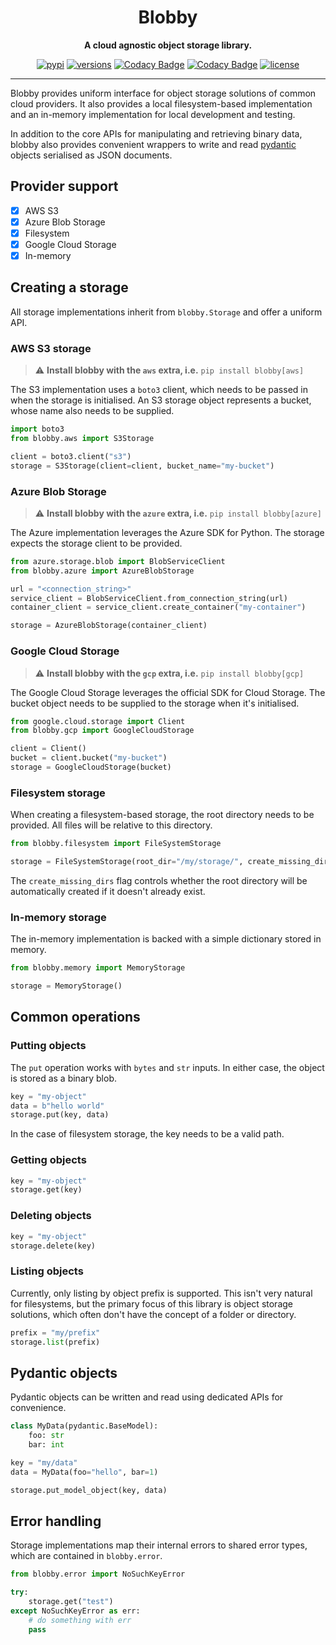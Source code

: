 <div align="center">

# Blobby

**A cloud agnostic object storage library.**

[![pypi](https://img.shields.io/pypi/v/blobby.svg)](https://pypi.org/project/blobby/)
[![versions](https://img.shields.io/pypi/pyversions/blobby.svg)](https://github.com/davidsteiner/blobby/)
[![Codacy Badge](https://app.codacy.com/project/badge/Grade/5c800180fb3b466fb8964d798aecdcc2)](https://app.codacy.com/gh/davidsteiner/blobby/dashboard?utm_source=gh&utm_medium=referral&utm_content=&utm_campaign=Badge_grade)
[![Codacy Badge](https://app.codacy.com/project/badge/Coverage/5c800180fb3b466fb8964d798aecdcc2)](https://app.codacy.com/gh/davidsteiner/blobby/dashboard?utm_source=gh&utm_medium=referral&utm_content=&utm_campaign=Badge_coverage)
[![license](https://img.shields.io/github/license/davidsteiner/blobby.svg)](https://github.com/davidsteiner/blobby/blob/main/LICENSE)

</div>

---

Blobby provides uniform interface for object storage solutions of common cloud providers.
It also provides a local filesystem-based implementation and an in-memory implementation
for local development and testing.

In addition to the core APIs for manipulating and retrieving
binary data, blobby also provides convenient wrappers to 
write and read
[pydantic](https://docs.pydantic.dev/latest/) objects
serialised as JSON documents.

## Provider support

- [x] AWS S3
- [x] Azure Blob Storage
- [x] Filesystem
- [x] Google Cloud Storage
- [x] In-memory

## Creating a storage

All storage implementations inherit from `blobby.Storage` and
offer a uniform API.

### AWS S3 storage

> :warning: **Install blobby with the `aws` extra, i.e.**
> `pip install blobby[aws]`

The S3 implementation uses a `boto3` client, which needs to be
passed in when the storage is initialised. An S3 storage object
represents a bucket, whose name also needs to be supplied.

```python
import boto3
from blobby.aws import S3Storage

client = boto3.client("s3")
storage = S3Storage(client=client, bucket_name="my-bucket")
```

### Azure Blob Storage

> :warning: **Install blobby with the `azure` extra, i.e.**
> `pip install blobby[azure]`

The Azure implementation leverages the Azure SDK for Python.
The storage expects the storage client to be provided.

```python
from azure.storage.blob import BlobServiceClient
from blobby.azure import AzureBlobStorage

url = "<connection_string>"
service_client = BlobServiceClient.from_connection_string(url)
container_client = service_client.create_container("my-container")

storage = AzureBlobStorage(container_client)
```

### Google Cloud Storage

> :warning: **Install blobby with the `gcp` extra, i.e.**
> `pip install blobby[gcp]`

The Google Cloud Storage leverages the official SDK for 
Cloud Storage. The bucket object needs to be supplied to the
storage when it's initialised.

```python
from google.cloud.storage import Client
from blobby.gcp import GoogleCloudStorage

client = Client()
bucket = client.bucket("my-bucket")
storage = GoogleCloudStorage(bucket)
```

### Filesystem storage

When creating a filesystem-based storage, the root directory
needs to be provided. All files will be relative to this 
directory.

```python
from blobby.filesystem import FileSystemStorage

storage = FileSystemStorage(root_dir="/my/storage/", create_missing_dirs=True)
```

The `create_missing_dirs` flag controls whether the root directory
will be automatically created if it doesn't already exist.

### In-memory storage

The in-memory implementation is backed with a simple dictionary stored
in memory.

```python
from blobby.memory import MemoryStorage

storage = MemoryStorage()
```

## Common operations

### Putting objects

The `put` operation works with `bytes` and `str` inputs.
In either case, the object is stored as a binary blob.

```python
key = "my-object"
data = b"hello world"
storage.put(key, data)
```

In the case of filesystem storage, the key needs to be a 
valid path.

### Getting objects

```python
key = "my-object"
storage.get(key)
```

### Deleting objects

```python
key = "my-object"
storage.delete(key)
```

### Listing objects

Currently, only listing by object prefix is supported.
This isn't very natural for filesystems, but the primary focus
of this library is object storage solutions, which often
don't have the concept of a folder or directory.

```python
prefix = "my/prefix"
storage.list(prefix)
```

## Pydantic objects

Pydantic objects can be written and read using 
dedicated APIs for convenience.

```python
class MyData(pydantic.BaseModel):
    foo: str
    bar: int

key = "my/data"
data = MyData(foo="hello", bar=1)

storage.put_model_object(key, data)
```

## Error handling

Storage implementations map their internal errors
to shared error types, which are contained in `blobby.error`.

```python
from blobby.error import NoSuchKeyError

try:
    storage.get("test")
except NoSuchKeyError as err:
    # do something with err
    pass
```